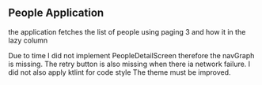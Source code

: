 ## People Application ##
the application fetches the list of people using paging 3 and how it in the lazy column

Due to time I did not implement PeopleDetailScreen therefore the navGraph is missing.
The retry button is also missing when there ia network failure.
I did not also apply ktlint for code style
The theme must be improved.

